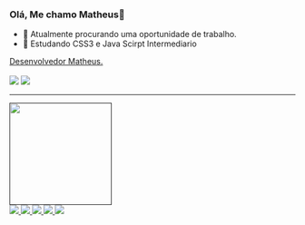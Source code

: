 ### Olá, Me chamo Matheus👋

- 🔭 Atualmente procurando uma oportunidade de trabalho.
- 🌱 Estudando CSS3 e Java Scirpt Intermediario

<div>
  <a href="https://github.com/DevMatheusVicente">Desenvolvedor Matheus.</a>
</div><br>

<div>
	<a href="https://www.linkedin.com/in/matheusvicente1/"><img src="https://img.shields.io/badge/LinkedIn-0077B5?style=for-the-badge&logo=linkedin&logoColor=white"></a>
	<a href=""><img src="https://img.shields.io/badge/GitHub-100000?style=for-the-badge&logo=github&logoColor=white"
</a>
</div>
<hr>
   
 <div>
  <img height="180em" src="https://github-readme-stats.vercel.app/api?username=DevMatheusVicente&show_icons=true&theme=vision-friendly-dark">
</div>

<div>
	<img src="https://img.shields.io/badge/HTML5-E34F26?style=for-the-badge&logo=html5&logoColor=white">
	<img src="https://img.shields.io/badge/CSS3-1572B6?style=for-the-badge&logo=css3&logoColor=white">
	<img src="https://img.shields.io/badge/JavaScript-F7DF1E?style=for-the-badge&logo=javascript&logoColor=black">
	<img src="https://img.shields.io/badge/PHP-777BB4?style=for-the-badge&logo=php&logoColor=white">
	<img src="https://img.shields.io/badge/MySQL-00000F?style=for-the-badge&logo=mysql&logoColor=white">
</div>
